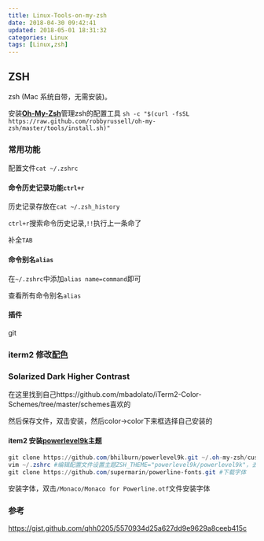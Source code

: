 ```yaml
---
title: Linux-Tools-on-my-zsh
date: 2018-04-30 09:42:41
updated: 2018-05-01 18:31:32
categories: Linux
tags: [Linux,zsh]
---
```


## ZSH

zsh (Mac 系统自带，无需安装)。

安装[**Oh-My-Zsh**](http://ohmyz.sh/)管理zsh的配置工具 `sh -c "$(curl -fsSL https://raw.github.com/robbyrussell/oh-my-zsh/master/tools/install.sh)"`

### 常用功能

配置文件`cat ~/.zshrc`

#### 命令历史记录功能`ctrl+r`

历史记录存放在`cat ~/.zsh_history`

`ctrl+r`搜索命令历史记录,`!!`执行上一条命了

补全`TAB`

#### 命令别名`alias`

在`~/.zshrc`中添加`alias name=command`即可

查看所有命令别名`alias`

#### 插件

git

### iterm2 修改[配色](https://github.com/mbadolato/iTerm2-Color-Schemes)

### Solarized Dark Higher Contrast

在这里找到自己https://github.com/mbadolato/iTerm2-Color-Schemes/tree/master/schemes喜欢的

然后保存文件，双击安装，然后color->color下来框选择自己安装的

#### item2 安装[powerlevel9k](https://github.com/bhilburn/powerlevel9k)主题

```powershell
git clone https://github.com/bhilburn/powerlevel9k.git ~/.oh-my-zsh/custom/themes/powerlevel9k #下载主题
vim ~/.zshrc #编辑配置文件设置主题ZSH_THEME="powerlevel9k/powerlevel9k"，去用户名添加 DEFAULT_USER="your user name"
git clone https://github.com/supermarin/powerline-fonts.git #下载字体
```

安装字体，双击`/Monaco/Monaco for Powerline.otf`文件安装字体



### 参考

https://gist.github.com/qhh0205/5570934d25a627dd9e9629a8ceeb415c





